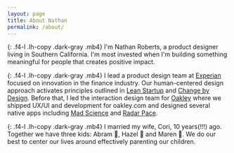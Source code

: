 ```yaml
---
layout: page
title: About Nathan
permalink: /about/
---
```

{: .f4-l .lh-copy .dark-gray .mb4}
I'm Nathan Roberts, a product designer living in Southern California. I'm most invested when I'm building something meaningful for people that creates positive impact.

{: .f4-l .lh-copy .dark-gray .mb4}
I lead a product design team at [Experian](http://experian.com) focused on innovation in the finance industry. Our human-centered design approach activates principles outlined in [Lean Startup](http://a.co/jggDQhk) and [Change by Design](http://a.co/3am50TP). Before that, I led the interaction design team for [Oakley](http://oakley.com) where we shipped UX/UI and development for oakley.com and designed several native apps including [Mad Science](https://itunes.apple.com/us/app/mad-science/id981695340) and [Radar Pace](https://itunes.apple.com/us/app/radar-pace/id1108147139).

{: .f4-l .lh-copy .dark-gray .mb4}
I married my wife, Cori, 10 years(!!!) ago. Together we have three kids: Abram 👦, Hazel 👧 and Maren 👧. We do our best to center our lives around effectively parenting our children.
